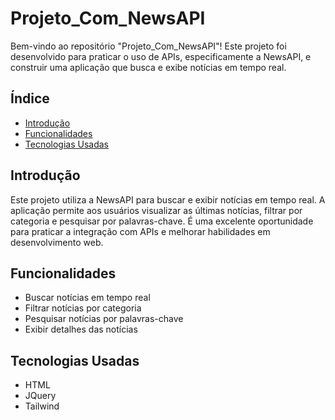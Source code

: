 # Projeto_Com_NewsAPI

Bem-vindo ao repositório "Projeto_Com_NewsAPI"! Este projeto foi desenvolvido para praticar o uso de APIs, especificamente a NewsAPI, e construir uma aplicação que busca e exibe notícias em tempo real.

## Índice

- [Introdução](#introdução)
- [Funcionalidades](#funcionalidades)
- [Tecnologias Usadas](#tecnologias-usadas)


## Introdução

Este projeto utiliza a NewsAPI para buscar e exibir notícias em tempo real. A aplicação permite aos usuários visualizar as últimas notícias, filtrar por categoria e pesquisar por palavras-chave. É uma excelente oportunidade para praticar a integração com APIs e melhorar habilidades em desenvolvimento web.

## Funcionalidades

- Buscar notícias em tempo real
- Filtrar notícias por categoria
- Pesquisar notícias por palavras-chave
- Exibir detalhes das notícias

## Tecnologias Usadas

- HTML
- JQuery
- Tailwind




